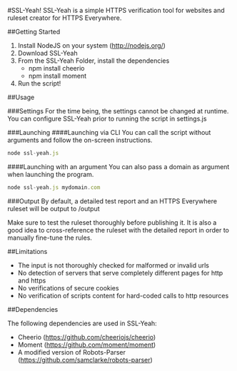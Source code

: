 #SSL-Yeah!
SSL-Yeah is a simple HTTPS verification tool for websites and ruleset creator for HTTPS Everywhere.

##Getting Started

1. Install NodeJS on your system (http://nodejs.org/)
2. Download SSL-Yeah
3. From the SSL-Yeah Folder, install the dependencies
    - npm install cheerio
	- npm install moment
3. Run the script!

##Usage

###Settings
For the time being, the settings cannot be changed at runtime. You can configure SSL-Yeah prior to running the script in settings.js

###Launching
####Launching via CLI
You can call the script without arguments and follow the on-screen instructions.
```js
node ssl-yeah.js
```

####Launching with an argument
You can also pass a domain as argument when launching the program.
```js
node ssl-yeah.js mydomain.com
```

###Output
By default, a detailed test report and an HTTPS Everywhere ruleset will be output to /output

Make sure to test the ruleset thoroughly before publishing it. It is also a good idea to cross-reference the ruleset with the detailed report in order to manually fine-tune the rules.


##Limitations

- The input is not thoroughly checked for malformed or invalid urls
- No detection of servers that serve completely different pages for http and https
- No verifications of secure cookies
- No verification of scripts content for hard-coded calls to http resources

##Dependencies

The following dependencies are used in SSL-Yeah:
- Cheerio (https://github.com/cheeriojs/cheerio)
- Moment (https://github.com/moment/moment)
- A modified version of Robots-Parser (https://github.com/samclarke/robots-parser)